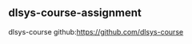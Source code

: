 dlsys-course-assignment
-------------------------
dlsys-course github:https://github.com/dlsys-course
